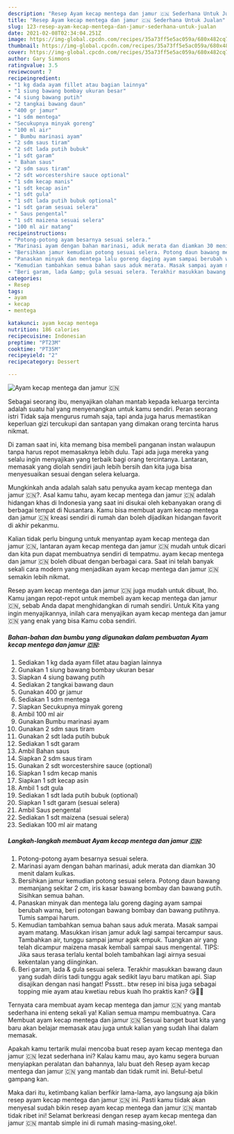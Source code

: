 ```yaml
---
description: "Resep Ayam kecap mentega dan jamur 🇨🇳 Sederhana Untuk Jualan"
title: "Resep Ayam kecap mentega dan jamur 🇨🇳 Sederhana Untuk Jualan"
slug: 123-resep-ayam-kecap-mentega-dan-jamur-sederhana-untuk-jualan
date: 2021-02-08T02:34:04.251Z
image: https://img-global.cpcdn.com/recipes/35a73ff5e5ac059a/680x482cq70/ayam-kecap-mentega-dan-jamur-🇨🇳-foto-resep-utama.jpg
thumbnail: https://img-global.cpcdn.com/recipes/35a73ff5e5ac059a/680x482cq70/ayam-kecap-mentega-dan-jamur-🇨🇳-foto-resep-utama.jpg
cover: https://img-global.cpcdn.com/recipes/35a73ff5e5ac059a/680x482cq70/ayam-kecap-mentega-dan-jamur-🇨🇳-foto-resep-utama.jpg
author: Gary Simmons
ratingvalue: 3.5
reviewcount: 7
recipeingredient:
- "1 kg dada ayam fillet atau bagian lainnya"
- "1 siung bawang bombay ukuran besar"
- "4 siung bawang putih"
- "2 tangkai bawang daun"
- "400 gr jamur"
- "1 sdm mentega"
- "Secukupnya minyak goreng"
- "100 ml air"
- " Bumbu marinasi ayam"
- "2 sdm saus tiram"
- "2 sdt lada putih bubuk"
- "1 sdt garam"
- " Bahan saus"
- "2 sdm saus tiram"
- "2 sdt worcestershire sauce optional"
- "1 sdm kecap manis"
- "1 sdt kecap asin"
- "1 sdt gula"
- "1 sdt lada putih bubuk optional"
- "1 sdt garam sesuai selera"
- " Saus pengental"
- "1 sdt maizena sesuai selera"
- "100 ml air matang"
recipeinstructions:
- "Potong-potong ayam besarnya sesuai selera."
- "Marinasi ayam dengan bahan marinasi, aduk merata dan diamkan 30 menit dalam kulkas."
- "Bersihkan jamur kemudian potong sesuai selera. Potong daun bawang memanjang sekitar 2 cm, iris kasar bawang bombay dan bawang putih. Sisihkan semua bahan."
- "Panaskan minyak dan mentega lalu goreng daging ayam sampai berubah warna, beri potongan bawang bombay dan bawang putihnya. Tumis sampai harum."
- "Kemudian tambahkan semua bahan saus aduk merata. Masak sampai ayam matang. Masukkan irisan jamur aduk lagi sampai tercampur saus. Tambahkan air, tunggu sampai jamur agak empuk. Tuangkan air yang telah dicampur maizena masak kembali sampai saus mengental. TIPS: Jika saus terasa terlalu kental boleh tambahkan lagi airnya sesuai kekentalan yang diinginkan."
- "Beri garam, lada &amp; gula sesuai selera. Terakhir masukkan bawang daun yang sudah diiris tadi tunggu agak sedikit layu baru matikan api. Siap disajikan dengan nasi hangat! Pssstt.. btw resep ini bisa juga sebagai topping mie ayam atau kwetiau rebus kuah lho praktis kan? 😘👍🏼"
categories:
- Resep
tags:
- ayam
- kecap
- mentega

katakunci: ayam kecap mentega 
nutrition: 186 calories
recipecuisine: Indonesian
preptime: "PT23M"
cooktime: "PT35M"
recipeyield: "2"
recipecategory: Dessert

---
```



![Ayam kecap mentega dan jamur 🇨🇳](https://img-global.cpcdn.com/recipes/35a73ff5e5ac059a/680x482cq70/ayam-kecap-mentega-dan-jamur-🇨🇳-foto-resep-utama.jpg)

Sebagai seorang ibu, menyajikan olahan mantab kepada keluarga tercinta adalah suatu hal yang menyenangkan untuk kamu sendiri. Peran seorang istri Tidak saja mengurus rumah saja, tapi anda juga harus memastikan keperluan gizi tercukupi dan santapan yang dimakan orang tercinta harus nikmat.

Di zaman  saat ini, kita memang bisa membeli panganan instan walaupun tanpa harus repot memasaknya lebih dulu. Tapi ada juga mereka yang selalu ingin menyajikan yang terbaik bagi orang tercintanya. Lantaran, memasak yang diolah sendiri jauh lebih bersih dan kita juga bisa menyesuaikan sesuai dengan selera keluarga. 



Mungkinkah anda adalah salah satu penyuka ayam kecap mentega dan jamur 🇨🇳?. Asal kamu tahu, ayam kecap mentega dan jamur 🇨🇳 adalah hidangan khas di Indonesia yang saat ini disukai oleh kebanyakan orang di berbagai tempat di Nusantara. Kamu bisa membuat ayam kecap mentega dan jamur 🇨🇳 kreasi sendiri di rumah dan boleh dijadikan hidangan favorit di akhir pekanmu.

Kalian tidak perlu bingung untuk menyantap ayam kecap mentega dan jamur 🇨🇳, lantaran ayam kecap mentega dan jamur 🇨🇳 mudah untuk dicari dan kita pun dapat membuatnya sendiri di tempatmu. ayam kecap mentega dan jamur 🇨🇳 boleh dibuat dengan berbagai cara. Saat ini telah banyak sekali cara modern yang menjadikan ayam kecap mentega dan jamur 🇨🇳 semakin lebih nikmat.

Resep ayam kecap mentega dan jamur 🇨🇳 juga mudah untuk dibuat, lho. Kamu jangan repot-repot untuk membeli ayam kecap mentega dan jamur 🇨🇳, sebab Anda dapat menghidangkan di rumah sendiri. Untuk Kita yang ingin menyajikannya, inilah cara menyajikan ayam kecap mentega dan jamur 🇨🇳 yang enak yang bisa Kamu coba sendiri.

<!--inarticleads1-->

##### Bahan-bahan dan bumbu yang digunakan dalam pembuatan Ayam kecap mentega dan jamur 🇨🇳:

1. Sediakan 1 kg dada ayam fillet atau bagian lainnya
1. Gunakan 1 siung bawang bombay ukuran besar
1. Siapkan 4 siung bawang putih
1. Sediakan 2 tangkai bawang daun
1. Gunakan 400 gr jamur
1. Sediakan 1 sdm mentega
1. Siapkan Secukupnya minyak goreng
1. Ambil 100 ml air
1. Gunakan  Bumbu marinasi ayam
1. Gunakan 2 sdm saus tiram
1. Gunakan 2 sdt lada putih bubuk
1. Sediakan 1 sdt garam
1. Ambil  Bahan saus
1. Siapkan 2 sdm saus tiram
1. Gunakan 2 sdt worcestershire sauce (optional)
1. Siapkan 1 sdm kecap manis
1. Siapkan 1 sdt kecap asin
1. Ambil 1 sdt gula
1. Sediakan 1 sdt lada putih bubuk (optional)
1. Siapkan 1 sdt garam (sesuai selera)
1. Ambil  Saus pengental
1. Sediakan 1 sdt maizena (sesuai selera)
1. Sediakan 100 ml air matang




<!--inarticleads2-->

##### Langkah-langkah membuat Ayam kecap mentega dan jamur 🇨🇳:

1. Potong-potong ayam besarnya sesuai selera.
1. Marinasi ayam dengan bahan marinasi, aduk merata dan diamkan 30 menit dalam kulkas.
1. Bersihkan jamur kemudian potong sesuai selera. Potong daun bawang memanjang sekitar 2 cm, iris kasar bawang bombay dan bawang putih. Sisihkan semua bahan.
1. Panaskan minyak dan mentega lalu goreng daging ayam sampai berubah warna, beri potongan bawang bombay dan bawang putihnya. Tumis sampai harum.
1. Kemudian tambahkan semua bahan saus aduk merata. Masak sampai ayam matang. Masukkan irisan jamur aduk lagi sampai tercampur saus. Tambahkan air, tunggu sampai jamur agak empuk. Tuangkan air yang telah dicampur maizena masak kembali sampai saus mengental. TIPS: Jika saus terasa terlalu kental boleh tambahkan lagi airnya sesuai kekentalan yang diinginkan.
1. Beri garam, lada &amp; gula sesuai selera. Terakhir masukkan bawang daun yang sudah diiris tadi tunggu agak sedikit layu baru matikan api. Siap disajikan dengan nasi hangat! Pssstt.. btw resep ini bisa juga sebagai topping mie ayam atau kwetiau rebus kuah lho praktis kan? 😘👍🏼




Ternyata cara membuat ayam kecap mentega dan jamur 🇨🇳 yang mantab sederhana ini enteng sekali ya! Kalian semua mampu membuatnya. Cara Membuat ayam kecap mentega dan jamur 🇨🇳 Sesuai banget buat kita yang baru akan belajar memasak atau juga untuk kalian yang sudah lihai dalam memasak.

Apakah kamu tertarik mulai mencoba buat resep ayam kecap mentega dan jamur 🇨🇳 lezat sederhana ini? Kalau kamu mau, ayo kamu segera buruan menyiapkan peralatan dan bahannya, lalu buat deh Resep ayam kecap mentega dan jamur 🇨🇳 yang mantab dan tidak rumit ini. Betul-betul gampang kan. 

Maka dari itu, ketimbang kalian berfikir lama-lama, ayo langsung aja bikin resep ayam kecap mentega dan jamur 🇨🇳 ini. Pasti kamu tiidak akan menyesal sudah bikin resep ayam kecap mentega dan jamur 🇨🇳 mantab tidak ribet ini! Selamat berkreasi dengan resep ayam kecap mentega dan jamur 🇨🇳 mantab simple ini di rumah masing-masing,oke!.

